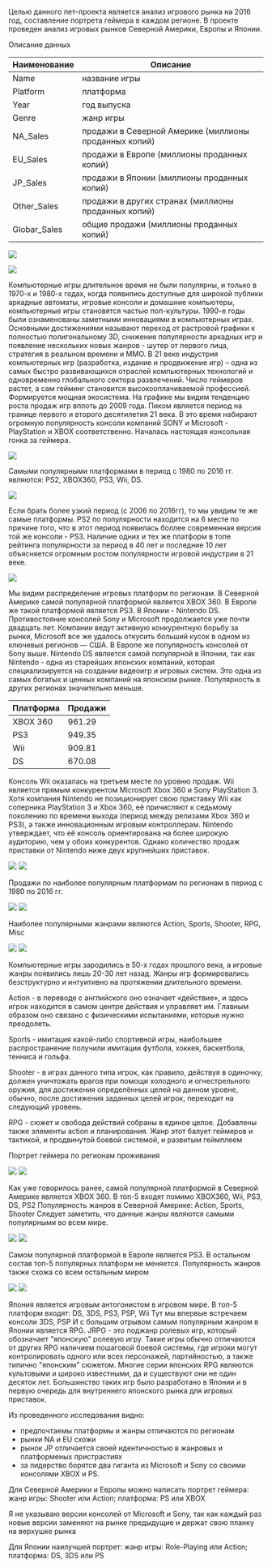 Целью данного пет-проекта является анализ игрового рынка на 2016 год, составление портрета геймера в каждом регионе. В проекте проведен анализ игровых рынков Северной Америки, Европы и Японии. 


Описание данных

Наименование  |  Описание
--|--
Name   |  название игры
Platform | платформа
Year   |  год выпуска
Genre   |  жанр игры
NA_Sales |  продажи в Северной Америке (миллионы проданных копий)
EU_Sales | продажи в Европе (миллионы проданных копий)
JP_Sales   |  продажи в Японии (миллионы проданных копий)
Other_Sales   |  продажи в других странах (миллионы проданных копий)
Globar_Sales |  общие продажи (миллионы проданных копий)


![](https://github.com/alisonidls/images/blob/main/games/sales80-16.png)

![](https://github.com/alisonidls/images/blob/main/games/salesnew80-16.png)
 
Компьютерные игры длительное время не были популярны, и только в 1970-х и 1980-х годах, когда появились доступные для широкой публики аркадные автоматы, игровые консоли и домашние компьютеры, компьютерные игры становятся частью поп-культуры.
1990-е годы были ознаменованы заметными инновациями в компьютерных играх. Основными достижениями называют переход от растровой графики к полностью полигональному 3D, снижение популярности аркадных игр и появление нескольких новых жанров - шутер от первого лица, стратегия в реальном времени и MMO.
В 21 веке индустрия компьютерных игр (разработка, издание и продвижение игр) – одна из самых быстро развивающихся отраслей компьютерных технологий и одновременно глобального сектора развлечений.
Число геймеров растет, а сам гейминг становится высокооплачиваемой профессией. Формируется мощная экосистема.
На графике мы видим тенденцию роста продаж игр вплоть до 2009 года. Пиком является период на границе первого и второго десятилетия 21 века. В это время набирают огромную популярность консоли компаний SONY и Microsoft - PlayStation и XBOX соответственно. Началась настоящая консольная гонка за геймера. 

![](https://github.com/alisonidls/images/blob/main/games/platform80-16.png)

Самыми популярными платформами в период с 1980 по 2016 гг. являются: PS2, XBOX360, PS3, Wii, DS. 


![](https://github.com/alisonidls/images/blob/main/games/platform06-16.png)

Если брать более узкий период (с 2006 по 2016гг), то мы увидим те же самые платформы. PS2 по популярности находится на 6 месте по причине того, что в этот период появилась боллее современная версия той же консоли - PS3. 
Наличие одних и тех же платформ в топе рейтинга популярности за период в 40 лет и последние 10 лет объясняется огромным ростом популярности игровой индустрии в 21 веке.

![](https://github.com/alisonidls/images/blob/main/games/region06-16.png)

Мы видим распределение игровых платформ по регионам. В Северной Америке самой популярной платформой является XBOX 360. В Европе же такой платформой является PS3. В Японии - Nintendo DS. 
Противостояние консолей Sony и Microsoft продолжается уже почти двадцать лет. Компании ведут активную конкурентную борьбу за рынки, Microsoft все же удалось откусить больший кусок в одном из ключевых регионов — США. 
В Европе же популярность консолей от Sony выше. 
Nintendo DS является самой популярной в Японии, так как Nintendo - одна из старейших японских компаний, которая специализируется на создании видеоигр и игровых систем.
Это одна из самых богатых и ценных компаний на японском рынке. Популярность в других регионах значительно меньше.

Платформа  |  Продажи
--|--
XBOX 360   |  961.29
PS3 | 949.35
Wii   |  909.81
DS   |  670.08

Консоль Wii оказалась на третьем месте по уровню продаж. 
Wii является прямым конкурентом Microsoft Xbox 360 и Sony PlayStation 3. Хотя компания Nintendo не позиционирует свою приставку Wii как соперника PlayStation 3 и Xbox 360, её причисляют к седьмому поколению по времени выхода (период между релизами Xbox 360 и PS3), а также инновационным игровым контроллерам. Nintendo утверждает, что её консоль ориентирована на более широкую аудиторию, чем у обоих конкурентов.
Однако количество продаж приставки от Nintendo ниже двух крупнейших приставок.

![](https://github.com/alisonidls/images/blob/main/games/sales06-16.png)
![](https://github.com/alisonidls/images/blob/main/games/sales12-16.png)



Продажи по наиболее популярным платформам по регионам в период с 1980 по 2016 гг.

![](https://github.com/alisonidls/images/blob/main/games/boxplot1.png)
![](https://github.com/alisonidls/images/blob/main/games/boxplot2.png)


Наиболее популярными жанрами являются Action, Sports, Shooter, RPG, Misc

![](https://github.com/alisonidls/images/blob/main/games/genre80-16.png)
![](https://github.com/alisonidls/images/blob/main/games/genre06-16.png)

Компьютерные игры зародились в 50-х годах прошлого века, а игровые жанры появились лишь 20-30 лет назад.
Жанры игр формировались безструктурно и интуитивно на протяжении длительного времени.

Action - в переводе с английского оно означает «действие», и здесь игрок находится в самом центре действия и управляет им. Главным образом оно связано с физическими испытаниями, которые нужно преодолеть.

Sports - имитация какой-либо спортивной игры, наибольшее распространение получили имитации футбола, хоккея, баскетбола, тенниса и гольфа.

Shooter - в играх данного типа игрок, как правило, действуя в одиночку, должен уничтожать врагов при помощи холодного и огнестрельного оружия, для достижения определённых целей на данном уровне, обычно, после достижения заданных целей игрок, переходит на следующий уровень.

RPG - сюжет и свобода действий собраны в единое целое. Добавлены также элементы action и планирования. Жанр этот балует геймеров и тактикой, и продвинутой боевой системой, и развитым геймплеем

Портрет геймера по регионам проживания

![](https://github.com/alisonidls/images/blob/main/games/na.png)
![](https://github.com/alisonidls/images/blob/main/games/na1.png)

Как уже говорилось ранее, самой популярной платформой в Северной Америке является XBOX 360. В топ-5 входят помимо XBOX360, Wii, PS3, DS, PS2
Популярность жанров в Северной Америке: Action, Sports, Shooter
Следует заметить, что данные жанры являются самыми популярными во всем мире.

![](https://github.com/alisonidls/images/blob/main/games/eu.png)
![](https://github.com/alisonidls/images/blob/main/games/eu1.png)

Самом популярной платформой в Европе является PS3. В остальном состав топ-5 популярных платформ не меняется.
Популярность жанров также схожа со всем остальным миром

![](https://github.com/alisonidls/images/blob/main/games/jp.png)
![](https://github.com/alisonidls/images/blob/main/games/jp1.png)

Япония является игровым антогонистом в игровом мире. В топ-5 платформ входят: DS, 3DS, PS3, PSP, Wii
Тут мы впервые встречаем консоли 3DS, PSP
И с большим отрывом самым популярным жанром в Японии является RPG.
JRPG - это поджанр ролевых игр, который обозначает "японскую" ролевую игру. Такие игры обычно отличаются от других RPG наличием пошаговой боевой системы, где игроки могут контролировать одного или всех персонажей, партийностью, а также типично "японским" сюжетом. Многие серии японских RPG являются культовыми и широко известными, да и существуют они не один десяток лет.
Большинство таких игр было разработано в Японии и в первую очередь для внутреннего японского рынка для игровых приставок.



Из проведенного исследования видно:

- предпочтаемы платформы и жанры отличаются по регионам
- рынки NA и EU схожи
- рынок JP отличается своей идентичностью в жанровых и платформеных пристрастиях
- за лидерство борятся два гиганта из Microsoft и Sony со своими консолями XBOX и PS.


Для Северной Америки и Европы можно написать портрет геймера:
жанр игры: Shooter или Action;
платформа: PS или XBOX 

Я не указываю версии консолей от Microsoft и Sony, так как каждый раз новые версии заменяют на рынке предыдущие и держат свою планку на верхушке рынка

Для Японии наилучшей портрет:
жанр игры: Role-Playing или Action;
платформа: DS, 3DS или PS

